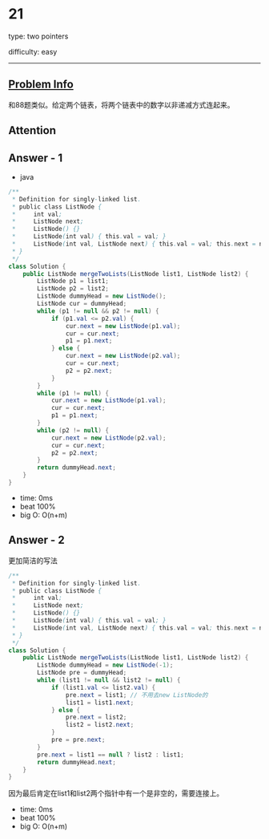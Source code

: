 
# 21
type: two pointers

difficulty: easy

---

## [Problem Info][problem_link]
和88题类似。给定两个链表，将两个链表中的数字以非递减方式连起来。

## Attention

## Answer - 1

- java

```java
/**
 * Definition for singly-linked list.
 * public class ListNode {
 *     int val;
 *     ListNode next;
 *     ListNode() {}
 *     ListNode(int val) { this.val = val; }
 *     ListNode(int val, ListNode next) { this.val = val; this.next = next; }
 * }
 */
class Solution {
    public ListNode mergeTwoLists(ListNode list1, ListNode list2) {
        ListNode p1 = list1;
        ListNode p2 = list2;
        ListNode dummyHead = new ListNode();
        ListNode cur = dummyHead;
        while (p1 != null && p2 != null) {
            if (p1.val <= p2.val) {
                cur.next = new ListNode(p1.val);
                cur = cur.next;
                p1 = p1.next;
            } else {
                cur.next = new ListNode(p2.val);
                cur = cur.next;
                p2 = p2.next;
            }
        }
        while (p1 != null) {
            cur.next = new ListNode(p1.val);
            cur = cur.next;
            p1 = p1.next;
        }
        while (p2 != null) {
            cur.next = new ListNode(p2.val);
            cur = cur.next;
            p2 = p2.next;
        }
        return dummyHead.next;
    }
}
```
- time: 0ms
- beat 100%
- big O: O(n+m)

## Answer - 2
更加简洁的写法

```java
/**
 * Definition for singly-linked list.
 * public class ListNode {
 *     int val;
 *     ListNode next;
 *     ListNode() {}
 *     ListNode(int val) { this.val = val; }
 *     ListNode(int val, ListNode next) { this.val = val; this.next = next; }
 * }
 */
class Solution {
    public ListNode mergeTwoLists(ListNode list1, ListNode list2) {
        ListNode dummyHead = new ListNode(-1);
        ListNode pre = dummyHead;
        while (list1 != null && list2 != null) {
            if (list1.val <= list2.val) {
                pre.next = list1; // 不用去new ListNode的
                list1 = list1.next;
            } else {
                pre.next = list2;
                list2 = list2.next;
            }
            pre = pre.next;
        }
        pre.next = list1 == null ? list2 : list1;
        return dummyHead.next;
    }
}
```
因为最后肯定在list1和list2两个指针中有一个是非空的，需要连接上。
- time: 0ms
- beat 100%
- big O: O(n+m)

[problem_link]: https://leetcode-cn.com/problems/merge-two-sorted-lists/

